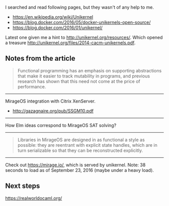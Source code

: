 I searched and read following pages, but they wasn't of any help to me.

- https://en.wikipedia.org/wiki/Unikernel
- https://blog.docker.com/2016/05/docker-unikernels-open-source/
- https://blog.docker.com/2016/01/unikernel/

Latest one given me a hint to http://unikernel.org/resources/. Which opened a
treasure http://unikernel.org/files/2014-cacm-unikernels.pdf.

## Notes from the article

> Functional programming has an emphasis on supporting abstractions that make
it easier to track mutability in programs, and previous research has shown that
this need not come at the price of performance.

---

MirageOS integration with Citrix XenServer.

- http://gazagnaire.org/pub/SSGM10.pdf

---

How Elm ideas correspond to MirageOS SAT solving?

---

> Libraries in MirageOS are designed in as functional a style as possible: they
are reentrant with explicit state handles, which are in turn serializable so
that they can be reconstructed explicitly.

---

Check out https://mirage.io/, which is served by unikernel. Note: 38 seconds
to load as of September 23, 2016 (maybe under a heavy load).

## Next steps

https://realworldocaml.org/
